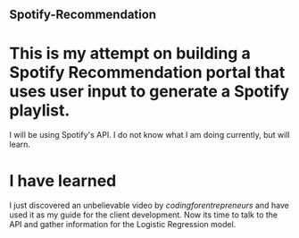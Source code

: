 ## Spotify-Recommendation
# This is my attempt on building a Spotify Recommendation portal that uses user input to generate a Spotify playlist.
I will be using Spotify's API. I do not know what I am doing currently, but will learn. 

# I have learned
I just discovered an unbelievable video by *codingforentrepreneurs* and have used it as my guide for the client development.
Now its time to talk to the API and gather information for the Logistic Regression model. 


